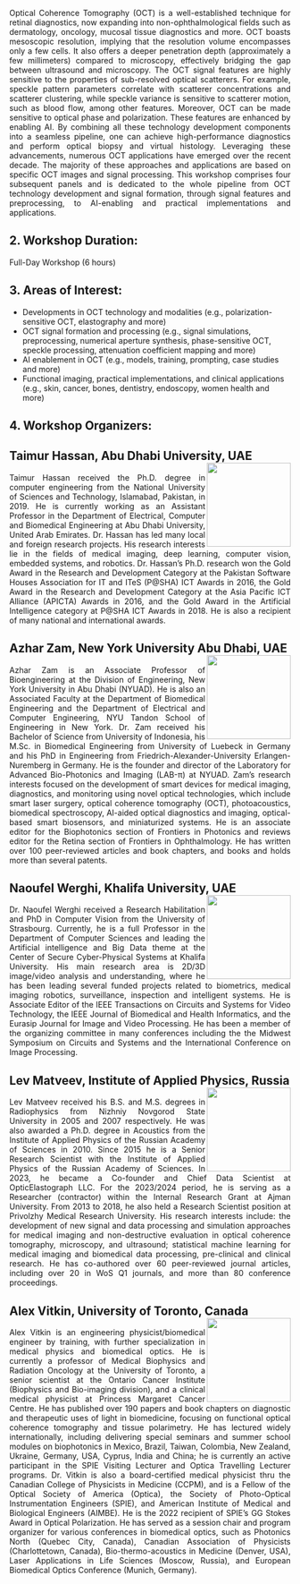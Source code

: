 <p align="justify">
Optical Coherence Tomography (OCT) is a well-established technique for retinal diagnostics, now expanding into non-ophthalmological fields such as dermatology, oncology, mucosal tissue diagnostics and more. OCT boasts mesoscopic resolution, implying that the resolution volume encompasses only a few cells. It also offers a deeper penetration depth (approximately a few millimeters) compared to microscopy, effectively bridging the gap between ultrasound and microscopy.
The OCT signal features are highly sensitive to the properties of sub-resolved optical scatterers. For example, speckle pattern parameters correlate with scatterer concentrations and scatterer clustering, while speckle variance is sensitive to scatterer motion, such as blood flow, among other features. Moreover, OCT can be made sensitive to optical phase and polarization. These features are enhanced by enabling AI.
By combining all these technology development components into a seamless pipeline, one can achieve high-performance diagnostics and perform optical biopsy and virtual histology. Leveraging these advancements, numerous OCT applications have emerged over the recent decade. The majority of these approaches and applications are based on specific OCT images and signal processing.
This workshop comprises four subsequent panels and is dedicated to the whole pipeline from OCT technology development and signal formation, through signal features and preprocessing, to AI-enabling and practical implementations and applications.
</p>

## 2. Workshop Duration:
Full-Day Workshop (6 hours)

## 3. Areas of Interest:

- Developments in OCT technology and modalities (e.g., polarization-sensitive OCT, elastography and more)
- OCT signal formation and processing (e.g., signal simulations, preprocessing, numerical aperture synthesis, phase-sensitive OCT, speckle processing, attenuation coefficient mapping and more)
- AI enablement in OCT (e.g., models, training, prompting, case studies and more)
- Functional imaging, practical implementations, and clinical applications (e.g., skin, cancer, bones, dentistry, endoscopy, women health and more)

## 4. Workshop Organizers:
<h2>
Taimur Hassan, Abu Dhabi University, UAE 
<img src="/octworkshop/images/taimur.png" align="right" style="height: 150px; width:150px;"/>
</h2>
<p align="justify">
Taimur Hassan received the Ph.D. degree in computer engineering from the National University of Sciences and Technology, Islamabad, Pakistan, in 2019. He is currently working as an Assistant Professor in the Department of Electrical, Computer and Biomedical Engineering at Abu Dhabi University, United Arab Emirates. Dr. Hassan has led many local and foreign research projects. His research interests lie in the fields of medical imaging, deep learning, computer vision, embedded systems, and robotics. Dr. Hassan’s Ph.D. research won the Gold Award in the Research and Development Category at the Pakistan Software Houses Association for IT and ITeS (P@SHA) ICT Awards in 2016, the Gold Award in the Research and Development Category at the Asia Pacific ICT Alliance (APICTA) Awards in 2016, and the Gold Award in the Artificial Intelligence category at P@SHA ICT Awards in 2018. He is also a recipient of many national and international awards.
</p>

<h2>
Azhar Zam, New York University Abu Dhabi, UAE 
<img src="/octworkshop/images/azhar.jpg" align="right" style="height: 150px; width:150px;"/>
</h2> <p align="justify">
Azhar Zam is an Associate Professor of Bioengineering at the Division of Engineering, New York University in Abu Dhabi (NYUAD). He is also an Associated Faculty at the Department of Biomedical Engineering and the Department of Electrical and Computer Engineering, NYU Tandon School of Engineering in New York. Dr. Zam received his Bachelor of Science from University of Indonesia, his M.Sc. in Biomedical Engineering from University of Luebeck in Germany and his PhD in Engineering from Friedrich-Alexander-University Erlangen-Nuremberg in Germany. He is the founder and director of the Laboratory for Advanced Bio-Photonics and Imaging (LAB-π) at NYUAD. Zam’s research interests focused on the development of smart devices for medical imaging, diagnostics, and monitoring using novel optical technologies, which include smart laser surgery, optical coherence tomography (OCT), photoacoustics, biomedical spectroscopy, AI-aided optical diagnostics and imaging, optical-based smart biosensors, and miniaturized systems. He is an associate editor for the Biophotonics section of Frontiers in Photonics and reviews editor for the Retina section of Frontiers in Ophthalmology. He has written over 100 peer-reviewed articles and book chapters, and books and holds more than several patents.
</p>

<h2>
Naoufel Werghi, Khalifa University, UAE 
<img src="/octworkshop/images/naoufel.png" align="right" style="height: 150px; width:150px;"/>
</h2> <p align="justify">
Dr. Naoufel Werghi received a Research Habilitation and PhD in Computer Vision from the University of Strasbourg. Currently, he is a full Professor in the Department of Computer Sciences and leading the Artificial intelligence and Big Data theme at the Center of Secure Cyber-Physical Systems at Khalifa University. His main research area is 2D/3D image/video analysis and understanding, where he has been leading several funded projects related to biometrics, medical imaging robotics, surveillance, inspection and intelligent systems. He is Associate Editor of the IEEE Transactions on Circuits and Systems for Video Technology, the IEEE Journal of Biomedical and Health Informatics, and the Eurasip  Journal for Image and Video Processing. He has been a member of the organizing committee in many conferences including the the Midwest Symposium on Circuits and Systems and the International Conference on Image Processing.
</p>

<h2>
Lev Matveev, Institute of Applied Physics, Russia 
<img src="/octworkshop/images/lev.jpg" align="right" style="height: 150px; width:150px;"/>
</h2> <p align="justify">
Lev Matveev received his B.S. and M.S. degrees in Radiophysics from Nizhniy Novgorod State University in 2005 and 2007 respectively. He was also awarded a Ph.D. degree in Acoustics from the Institute of Applied Physics of the Russian Academy of Sciences in 2010. Since 2015 he is a Senior Research Scientist with the Institute of Applied Physics of the Russian Academy of Sciences. In 2023, he became a Co-founder and Chief Data Scientist at OpticElastograph LLC. For the 2023/2024 period, he is serving as a Researcher (contractor) within the Internal Research Grant at Ajman University. From 2013 to 2018, he also held a Research Scientist position at Privolzhy Medical Research University. His research interests include: the development of new signal and data processing and simulation approaches for medical imaging and non-destructive evaluation in optical coherence tomography, microscopy, and ultrasound; statistical machine learning for medical imaging and biomedical data processing, pre-clinical and clinical research. He has co-authored over 60 peer-reviewed journal articles, including over 20 in WoS Q1 journals, and more than 80 conference proceedings. </p>

<h2>
Alex Vitkin, University of Toronto, Canada 
<img src="/octworkshop/images/alex.jpg" align="right" style="height: 150px; width:150px;"/>
</h2> <p align="justify">
Alex Vitkin is an engineering physicist/biomedical engineer by training, with further specialization in medical physics and biomedical optics.  He is currently a professor of Medical Biophysics and Radiation Oncology at the University of Toronto, a senior scientist at the Ontario Cancer Institute (Biophysics and Bio-imaging division), and a clinical medical physicist at Princess Margaret Cancer Centre.  He has published over 190 papers and book chapters on diagnostic and therapeutic uses of light in biomedicine, focusing on functional optical coherence tomography and tissue polarimetry.  He has lectured widely internationally, including delivering special seminars and summer school modules on biophotonics in Mexico, Brazil, Taiwan, Colombia, New Zealand, Ukraine, Germany, USA, Cyprus, India and China; he is currently an active participant in the SPIE Visiting Lecturer and Optica Travelling Lecturer programs.  Dr. Vitkin is also a board-certified medical physicist thru the Canadian College of Physicists in Medicine (CCPM), and is a Fellow of the Optical Society of America (Optica), the Society of Photo-Optical Instrumentation Engineers (SPIE), and American Institute of Medical and Biological Engineers (AIMBE).  He is the 2022 recipient of SPIE’s GG Stokes Award in Optical Polarization. He has served as a session chair and program organizer for various conferences in biomedical optics, such as Photonics North (Quebec City, Canada), Canadian Association of Physicists (Charlottetown, Canada), Bio-thermo-acoustics in Medicine (Denver, USA), Laser Applications in Life Sciences (Moscow, Russia), and European Biomedical Optics Conference (Munich, Germany). </p>
